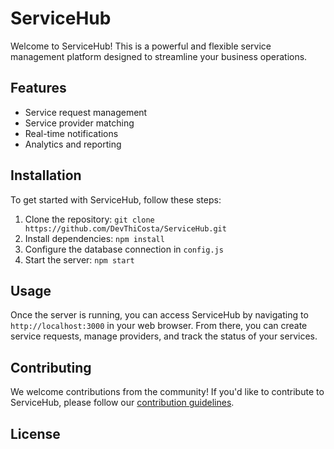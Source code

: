 # ServiceHub

Welcome to ServiceHub! This is a powerful and flexible service management platform designed to streamline your business operations.

## Features

- Service request management
- Service provider matching
- Real-time notifications
- Analytics and reporting

## Installation

To get started with ServiceHub, follow these steps:

1. Clone the repository: `git clone https://github.com/DevThiCosta/ServiceHub.git`
2. Install dependencies: `npm install`
3. Configure the database connection in `config.js`
4. Start the server: `npm start`

## Usage

Once the server is running, you can access ServiceHub by navigating to `http://localhost:3000` in your web browser. From there, you can create service requests, manage providers, and track the status of your services.

## Contributing

We welcome contributions from the community! If you'd like to contribute to ServiceHub, please follow our [contribution guidelines](CONTRIBUTING.md).

## License


